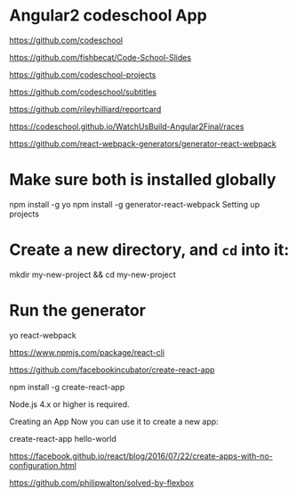 # Angular2 codeschool App  


https://github.com/codeschool  

https://github.com/fishbecat/Code-School-Slides  

https://github.com/codeschool-projects  

https://github.com/codeschool/subtitles  


https://github.com/rileyhilliard/reportcard  


https://codeschool.github.io/WatchUsBuild-Angular2Final/races  



https://github.com/react-webpack-generators/generator-react-webpack


# Make sure both is installed globally
npm install -g yo
npm install -g generator-react-webpack
Setting up projects

# Create a new directory, and `cd` into it:
mkdir my-new-project && cd my-new-project

# Run the generator
yo react-webpack



https://www.npmjs.com/package/react-cli

https://github.com/facebookincubator/create-react-app  


npm install -g create-react-app

Node.js 4.x or higher is required.

Creating an App
Now you can use it to create a new app:

create-react-app hello-world



https://facebook.github.io/react/blog/2016/07/22/create-apps-with-no-configuration.html  



https://github.com/philipwalton/solved-by-flexbox  




